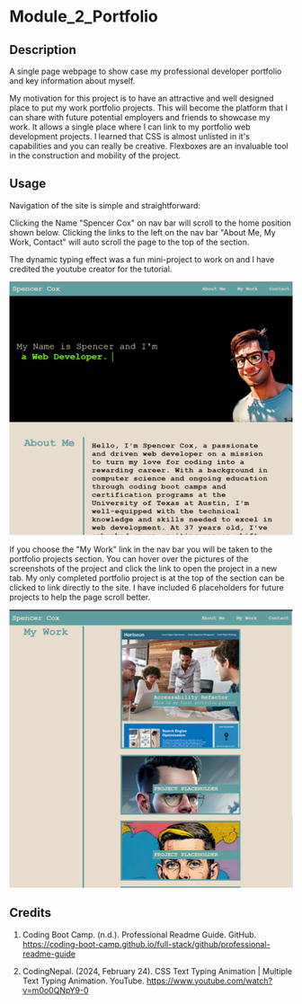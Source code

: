 # Module_2_Portfolio

## Description

A single page webpage to show case my professional developer portfolio and key information about myself. 

My motivation for this project is to have an attractive and well designed place to put my work portfolio projects. This will become the platform that I can share with future potential employers and friends to showcase my work. It allows a single place where I can link to my portfolio web development projects. I learned that CSS is almost unlisted in it's capabilities and you can really be creative. Flexboxes are an invaluable tool in the construction and mobility of the project. 

## Usage

Navigation of the site is simple and straightforward:

Clicking the Name "Spencer Cox" on nav bar will scroll to the home position shown below.
Clicking the links to the left on the nav bar "About Me, My Work, Contact" will auto scroll the page to the top of the section.

The dynamic typing effect was a fun mini-project to work on and I have credited the youtube creator for the tutorial. 

![Main Page](public/assets/screenshots/main_page.png)

If you choose the "My Work" link in the nav bar you will be taken to the portfolio projects section. You can hover over the pictures of the screenshots of the project and click the link to open the project in a new tab. My only completed portfolio project is at the top of the section can be clicked to link directly to the site. I have included 6 placeholders for future projects to help the page scroll better.

![Main Page](public/assets/screenshots/my_work.png)

## Credits

1. Coding Boot Camp. (n.d.). Professional Readme Guide. GitHub. https://coding-boot-camp.github.io/full-stack/github/professional-readme-guide

2. CodingNepal. (2024, February 24). CSS Text Typing Animation | Multiple Text Typing Animation. YouTube. https://www.youtube.com/watch?v=m0o0QNpY9-0

